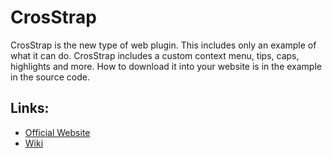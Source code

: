 # CrosStrap
CrosStrap is the new type of web plugin. This includes only an example of what it can do.
CrosStrap includes a custom context menu, tips, caps, highlights and more. How to download it into your website is in the example in the source code.

## Links:
- [Official Website](https://game-adventure.weebly.com)
- [Wiki](https://github.com/GameAdventure/CrosStrap/wiki)
